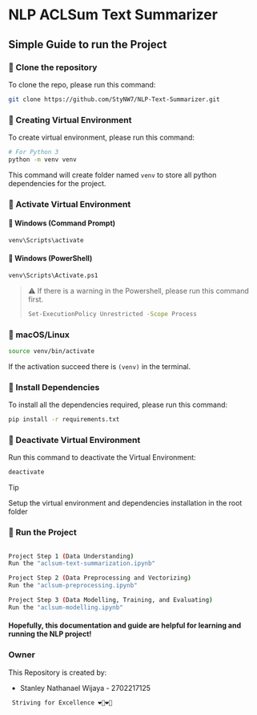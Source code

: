 # NLP ACLSum Text Summarizer

## Simple Guide to run the Project

### 📌 Clone the repository
To clone the repo, please run this command:

```sh
git clone https://github.com/StyNW7/NLP-Text-Summarizer.git
```

### 📌 Creating Virtual Environment
To create virtual environment, please run this command:

```sh
# For Python 3
python -m venv venv
```

This command will create folder named `venv` to store all python dependencies for the project.

### 📌 Activate Virtual Environment
#### 🔹 Windows (Command Prompt)
```sh
venv\Scripts\activate
```

#### 🔹 Windows (PowerShell)
```sh
venv\Scripts\Activate.ps1
```

> ⚠️ If there is a warning in the Powershell, please run this command first.
> ```sh
> Set-ExecutionPolicy Unrestricted -Scope Process
> ```

### 🔹 macOS/Linux
```sh
source venv/bin/activate
```

If the activation succeed there is `(venv)` in the terminal.

### 📌 Install Dependencies
To install all the dependencies required, please run this command:

```sh
pip install -r requirements.txt
```

### 📌 Deactivate Virtual Environment
Run this command to deactivate the Virtual Environment:

```sh
deactivate
```

> [!TIP]
> 
> Setup the virtual environment and dependencies installation in the root folder

### 📌 Run the Project

```sh

Project Step 1 (Data Understanding)
Run the "aclsum-text-summarization.ipynb"

Project Step 2 (Data Preprocessing and Vectorizing)
Run the "aclsum-preprocessing.ipynb"

Project Step 3 (Data Modelling, Training, and Evaluating)
Run the "aclsum-modelling.ipynb"

```

#### Hopefully, this documentation and guide are helpful for learning and running the NLP project!

<!-- Owner -->

### Owner

This Repository is created by:
- Stanley Nathanael Wijaya - 2702217125

<code> Striving for Excellence ❤️‍🔥❤️‍🔥 </code>